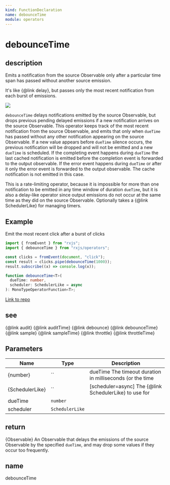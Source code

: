 ```yaml
---
kind: FunctionDeclaration
name: debounceTime
module: operators
---
```


# debounceTime

## description

Emits a notification from the source Observable only after a particular time span
has passed without another source emission.

<span class="informal">It's like {@link delay}, but passes only the most
recent notification from each burst of emissions.</span>

![](debounceTime.png)

`debounceTime` delays notifications emitted by the source Observable, but drops
previous pending delayed emissions if a new notification arrives on the source
Observable. This operator keeps track of the most recent notification from the
source Observable, and emits that only when `dueTime` has passed
without any other notification appearing on the source Observable. If a new value
appears before `dueTime` silence occurs, the previous notification will be dropped
and will not be emitted and a new `dueTime` is scheduled.
If the completing event happens during `dueTime` the last cached notification
is emitted before the completion event is forwarded to the output observable.
If the error event happens during `dueTime` or after it only the error event is
forwarded to the output observable. The cache notification is not emitted in this case.

This is a rate-limiting operator, because it is impossible for more than one
notification to be emitted in any time window of duration `dueTime`, but it is also
a delay-like operator since output emissions do not occur at the same time as
they did on the source Observable. Optionally takes a {@link SchedulerLike} for
managing timers.

## Example

Emit the most recent click after a burst of clicks

```ts
import { fromEvent } from "rxjs";
import { debounceTime } from "rxjs/operators";

const clicks = fromEvent(document, "click");
const result = clicks.pipe(debounceTime(1000));
result.subscribe((x) => console.log(x));
```

```ts
function debounceTime<T>(
  dueTime: number,
  scheduler: SchedulerLike = async
): MonoTypeOperatorFunction<T>;
```

[Link to repo](https://github.com/ReactiveX/rxjs/blob/master/src/internal/operators/debounceTime.ts#L67-L69)

## see

{@link audit}
{@link auditTime}
{@link debounce}
{@link debounceTime}
{@link sample}
{@link sampleTime}
{@link throttle}
{@link throttleTime}

## Parameters

| Name            | Type            | Description                                               |
| --------------- | --------------- | --------------------------------------------------------- |
| {number}        | ``              | dueTime The timeout duration in milliseconds (or the time |
| {SchedulerLike} | ``              | [scheduler=async] The {@link SchedulerLike} to use for    |
| dueTime         | `number`        |                                                           |
| scheduler       | `SchedulerLike` |                                                           |

## return

{Observable} An Observable that delays the emissions of the source
Observable by the specified `dueTime`, and may drop some values if they occur
too frequently.

## name

debounceTime
